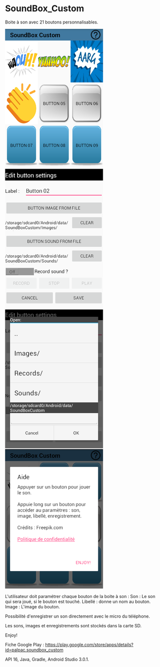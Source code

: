 # SoundBox_Custom
Boite à son avec 21 boutons personnalisables.

![title](https://github.com/Palpac/SoundBox_Custom/blob/master/Screenshot_3.png)
![title](https://github.com/Palpac/SoundBox_Custom/blob/master/Screenshot_2.png)
![title](https://github.com/Palpac/SoundBox_Custom/blob/master/Screenshot_1.png)
![title](https://github.com/Palpac/SoundBox_Custom/blob/master/Screenshot_4_1.png)

L'utilisateur doit paramétrer chaque bouton de la boite à son :
     Son : Le son qui sera joué, si le bouton est touché. 
     Libellé : donne un nom au bouton.
     Image : L'image du bouton.

Possibilité d'enregistrer un son directement avec le micro du téléphone.

Les sons, images et enregistrements sont stockés dans la carte SD.

Enjoy!

Fiche Google Play : https://play.google.com/store/apps/details?id=palpac.soundbox_custom

API 16,
Java,
Gradle, Android Studio 3.0.1.
